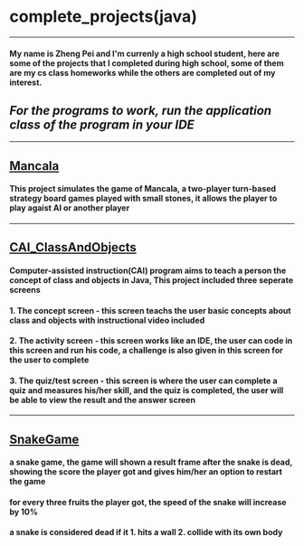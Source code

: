 # complete_projects(java)
----
#### My name is Zheng Pei and I'm currenly a high school student, here are some of the projects that I completed during high school, some of them are my cs class homeworks while the others are completed out of my interest.  </br>
## ***For the programs to work, run the application class of the program in your IDE***
---
## [Mancala](https://github.com/ZhengPei1/complete_projects/tree/main/Mancala) </br>
#### **This project simulates the game of Mancala, a two-player turn-based strategy board games played with small stones, it allows the player to play agaist AI or another player**
---
## [CAI_ClassAndObjects](https://github.com/ZhengPei1/completed_projects/tree/main/CAI_ClassAndObjects) </br>
#### **Computer-assisted instruction(CAI) program aims to teach a person the concept of class and objects in Java, This project included three seperate screens**</br>
#### **1. The concept screen - this screen teachs the user basic concepts about class and objects with instructional video included**
#### **2. The activity screen - this screen works like an IDE, the user can code in this screen and run his code, a challenge is also given in this screen for the user to complete**
#### **3. The quiz/test screen - this screen is where the user can complete a quiz and measures his/her skill, and the quiz is completed, the user will be able to view the result and the answer screen**
---
## [SnakeGame](https://github.com/ZhengPei1/completed_projects/tree/main/SnakeGame)
#### **a snake game, the game will shown a result frame after the snake is dead, showing the score the player got and gives him/her an option to restart the game**
#### **for every three fruits the player got, the speed of the snake will increase by 10%**
#### **a snake is considered dead if it 1. hits a wall 2. collide with its own body**
